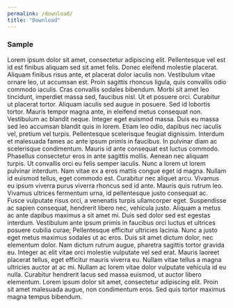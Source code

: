 ```yaml
---
permalink: /download/
title: "Download"
---
```



### Sample

Lorem ipsum dolor sit amet, consectetur adipiscing elit. Pellentesque vel est id est finibus aliquam sed sit amet felis. Donec eleifend molestie placerat. Aliquam finibus risus ante, et placerat dolor iaculis non. Vestibulum vitae ornare leo, ut accumsan est. Proin sagittis rhoncus ligula, quis convallis odio commodo iaculis. Cras convallis sodales bibendum. Morbi sit amet leo tincidunt, imperdiet massa sed, faucibus nisl. Ut et posuere orci. Curabitur ut placerat tortor. Aliquam iaculis sed augue in posuere. Sed id lobortis tortor. Mauris tempor magna ante, in eleifend metus consequat non. Vestibulum ac blandit neque. Integer eget euismod massa. Duis eu massa sed leo accumsan blandit quis in lorem. Etiam leo odio, dapibus nec iaculis vel, pretium vel turpis. Pellentesque scelerisque feugiat dignissim. Interdum et malesuada fames ac ante ipsum primis in faucibus. In pulvinar diam ac scelerisque condimentum. Mauris id ante consequat est luctus commodo. Phasellus consectetur eros in ante sagittis mollis. Aenean nec aliquam turpis. Ut convallis orci eu felis semper iaculis. Nunc a lorem ut lorem pulvinar interdum. Nam vitae ex a eros mattis congue eget id magna. Nullam id euismod tellus, eget commodo est. Curabitur nec aliquet arcu. Vivamus eu ipsum viverra purus viverra rhoncus sed id ante. Mauris quis rutrum leo. Vivamus ultrices fermentum urna, id pellentesque justo consequat ac. Fusce vulputate risus orci, a venenatis turpis ullamcorper eget. Suspendisse ac sapien consequat, hendrerit libero nec, vehicula justo. Aliquam a metus ac ante dapibus maximus a sit amet mi. Duis sed dolor sed est egestas interdum. Vestibulum ante ipsum primis in faucibus orci luctus et ultrices posuere cubilia curae; Pellentesque efficitur ultricies lacinia. Nunc a justo eget metus maximus sodales ut ac eros. Duis sit amet dictum dolor, nec elementum dolor. Nam dictum rutrum augue, pharetra sagittis tortor gravida eu. Integer ac elit vitae orci molestie vulputate vel sed erat. Mauris laoreet placerat tellus, eget efficitur mauris viverra eu. Nullam vitae tellus a magna ultricies auctor at ac mi. Nullam ac lorem vitae dolor vulputate vehicula id eu nulla. Curabitur hendrerit lacus sed massa euismod, ut auctor libero elementum. Lorem ipsum dolor sit amet, consectetur adipiscing elit. Proin sit amet malesuada augue, non condimentum eros. Sed quis tortor maximus magna tempus bibendum.
